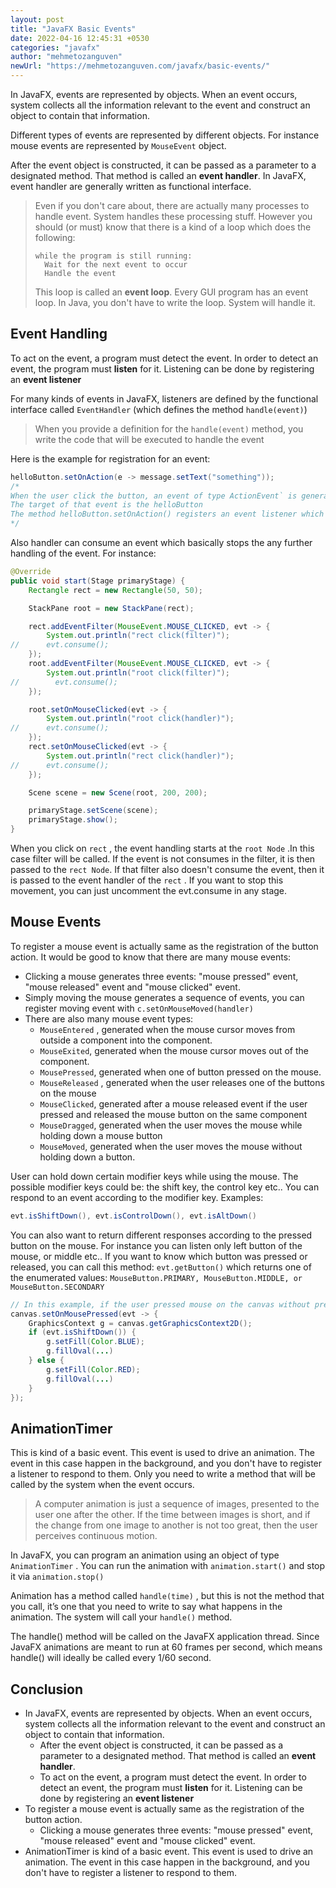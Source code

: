 ```yaml
---
layout: post
title: "JavaFX Basic Events"
date: 2022-04-16 12:45:31 +0530
categories: "javafx"
author: "mehmetozanguven"
newUrl: "https://mehmetozanguven.com/javafx/basic-events/"
---
```


In JavaFX, events are represented by objects. When an event occurs, system collects all the information relevant to the event and construct an object to contain that information.

Different types of events are represented by different objects. For instance mouse events are represented by `MouseEvent` object.

After the event object is constructed, it can be passed as a parameter to a designated method. That method is called an **event handler**. In JavaFX, event handler are generally written as functional interface.

> Even if you don't care about, there are actually many processes to handle event. System handles these processing stuff. However you should (or must) know that there is a kind of a loop which does the following:
>
> ```wiki
> while the program is still running:
> 	Wait for the next event to occur
> 	Handle the event
> ```
>
> This loop is called an **event loop**. Every GUI program has an event loop. In Java, you don't have to write the loop. System will handle it.

## Event Handling

To act on the event, a program must detect the event. In order to detect an event, the program must **listen** for it. Listening can be done by registering an **event listener**

For many kinds of events in JavaFX, listeners are defined by the functional interface called `EventHandler` (which defines the method `handle(event)`)

> When you provide a definition for the `handle(event)` method, you write the code that will be executed to handle the event

Here is the example for registration for an event:

```java
helloButton.setOnAction(e -> message.setText("something"));
/*
When the user click the button, an event of type ActionEvent` is generated.
The target of that event is the helloButton
The method helloButton.setOnAction() registers an event listener which will receive notification of any ActionEvent from the button
*/
```

Also handler can consume an event which basically stops the any further handling of the event. For instance:

```java
@Override
public void start(Stage primaryStage) {
    Rectangle rect = new Rectangle(50, 50);

    StackPane root = new StackPane(rect);

    rect.addEventFilter(MouseEvent.MOUSE_CLICKED, evt -> {
        System.out.println("rect click(filter)");
//      evt.consume();
    });
    root.addEventFilter(MouseEvent.MOUSE_CLICKED, evt -> {
        System.out.println("root click(filter)");
//        evt.consume();
    });

    root.setOnMouseClicked(evt -> {
        System.out.println("root click(handler)");
//      evt.consume();
    });
    rect.setOnMouseClicked(evt -> {
        System.out.println("rect click(handler)");
//      evt.consume();
    });

    Scene scene = new Scene(root, 200, 200);

    primaryStage.setScene(scene);
    primaryStage.show();
}
```

When you click on `rect` , the event handling starts at the `root Node` .In this case filter will be called. If the event is not consumes in the filter, it is then passed to the `rect Node`. If that filter also doesn't consume the event, then it is passed to the event handler of the `rect` . If you want to stop this movement, you can just uncomment the evt.consume in any stage.

## Mouse Events

To register a mouse event is actually same as the registration of the button action. It would be good to know that there are many mouse events:

- Clicking a mouse generates three events: "mouse pressed" event, "mouse released" event and "mouse clicked" event.
- Simply moving the mouse generates a sequence of events, you can register moving event with `c.setOnMouseMoved(handler)`
- There are also many mouse event types:
  - `MouseEntered` , generated when the mouse cursor moves from outside a component into the component.
  - `MouseExited`, generated when the mouse cursor moves out of the component.
  - `MousePressed`, generated when one of button pressed on the mouse.
  - `MouseReleased` , generated when the user releases one of the buttons on the
    mouse
  - `MouseClicked`, generated after a mouse released event if the user pressed and released
    the mouse button on the same component
  - `MouseDragged`, generated when the user moves the mouse while holding down a mouse button
  - `MouseMoved`, generated when the user moves the mouse without holding down a button.

User can hold down certain modifier keys while using the mouse. The possible modifier keys could be: the shift key, the control key etc.. You can respond to an event according to the modifier key. Examples:

```java
evt.isShiftDown(), evt.isControlDown(), evt.isAltDown()
```

You can also want to return different responses according to the pressed button on the mouse. For instance you can listen only left button of the mouse, or middle etc.. If you want to know which button was pressed or released, you can call this method: `evt.getButton()` which returns one of the enumerated values: `MouseButton.PRIMARY, MouseButton.MIDDLE, or MouseButton.SECONDARY`

```java
// In this example, if the user pressed mouse on the canvas without pressing shiftkey, rectangle will be drawn with red color, otherwise rectangle will be blue color
canvas.setOnMousePressed(evt -> {
    GraphicsContext g = canvas.getGraphicsContext2D();
    if (evt.isShiftDown()) {
        g.setFill(Color.BLUE);
        g.fillOval(...)
    } else {
        g.setFill(Color.RED);
        g.fillOval(...)
    }
});
```

## AnimationTimer

This is kind of a basic event. This event is used to drive an animation. The event in this case happen in the background, and you don't have to register a listener to respond to them. Only you need to write a method that will be called by the system when the event occurs.

> A computer animation is just a sequence of images, presented to the user one after
> the other. If the time between images is short, and if the change from one image to another
> is not too great, then the user perceives continuous motion.

In JavaFX, you can program an animation using an object of type `AnimationTimer` . You can run the animation with `animation.start()` and stop it via `animation.stop()`

Animation has a method called `handle(time)` , but this is not the method that you call, it’s one that you need to write to say what happens in the animation. The system will call your `handle()` method.

The handle() method will be called on the JavaFX application thread. Since JavaFX animations are meant to run at 60 frames per second, which means handle() will ideally be called every 1/60 second.

## Conclusion

- In JavaFX, events are represented by objects. When an event occurs, system collects all the information relevant to the event and construct an object to contain that information.
  - After the event object is constructed, it can be passed as a parameter to a designated method. That method is called an **event handler**.
  - To act on the event, a program must detect the event. In order to detect an event, the program must **listen** for it. Listening can be done by registering an **event listener**
- To register a mouse event is actually same as the registration of the button action.
  - Clicking a mouse generates three events: "mouse pressed" event, "mouse released" event and "mouse clicked" event.
- AnimationTimer is kind of a basic event. This event is used to drive an animation. The event in this case happen in the background, and you don't have to register a listener to respond to them.
